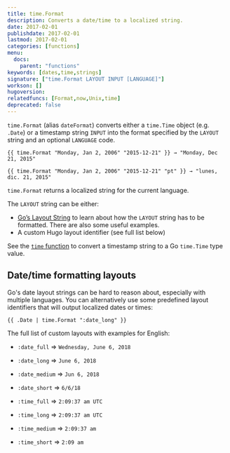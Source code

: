 ```yaml
---
title: time.Format
description: Converts a date/time to a localized string.
date: 2017-02-01
publishdate: 2017-02-01
lastmod: 2017-02-01
categories: [functions]
menu:
  docs:
    parent: "functions"
keywords: [dates,time,strings]
signature: ["time.Format LAYOUT INPUT [LANGUAGE]"]
workson: []
hugoversion:
relatedfuncs: [Format,now,Unix,time]
deprecated: false
---
```


`time.Format` (alias `dateFormat`) converts either a `time.Time` object (e.g. `.Date`) or a timestamp string `INPUT` into the format specified by the `LAYOUT` string and an optional `LANGUAGE` code.

```go-html-template
{{ time.Format "Monday, Jan 2, 2006" "2015-12-21" }} → "Monday, Dec 21, 2015"
```

```go-html-template
{{ time.Format "Monday, Jan 2, 2006" "2015-12-21" "pt" }} → "lunes, dic. 21, 2015"
```

`time.Format` returns a localized string for the current language.

The `LAYOUT` string can be either:

* [Go’s Layout String](/functions/format/#gos-layout-string) to learn about how the `LAYOUT` string has to be formatted. There are also some useful examples.
* A custom Hugo layout identifier (see full list below)

See the [`time` function](/functions/time/) to convert a timestamp string to a Go `time.Time` type value.


## Date/time formatting layouts

Go's date layout strings can be hard to reason about, especially with multiple languages. You can alternatively use some predefined layout identifiers that will output localized dates or times:

```go-html-template
{{ .Date | time.Format ":date_long" }}
```

The full list of custom layouts with examples for English:

* `:date_full` => `Wednesday, June 6, 2018`
* `:date_long` => `June 6, 2018`
* `:date_medium` => `Jun 6, 2018`
* `:date_short` => `6/6/18`

* `:time_full` => `2:09:37 am UTC`
* `:time_long` => `2:09:37 am UTC`
* `:time_medium` => `2:09:37 am`
* `:time_short` => `2:09 am`
